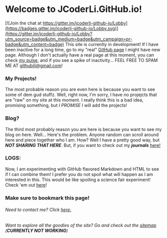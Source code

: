 # Welcome to JCoderLi.GitHub.io!

[![Join the chat at https://gitter.im/jcoderli-github-io/Lobby](https://badges.gitter.im/jcoderli-github-io/Lobby.svg)](https://gitter.im/jcoderli-github-io/Lobby?utm_source=badge&utm_medium=badge&utm_campaign=pr-badge&utm_content=badge)
This site is currently in development! If I have been inactive for a long time, go to my "real" [GitHub page](https://github.com/JCoderLi/jcoderli.github.io)
I might have new page. Although I don't actually have a real page at this moment, you can check [my pulse](https://github.com/JCoderLi/jcoderli.github.io/pulse), and if you see a spike of inactivity... FEEL FREE TO SPAM ME AT githubjli@gmail.com!

### My Projects!
The most probable reason you are even here is because you want to see some of dem gud stuffz. Well, right now, I'm sorry, I have no projejcts
that are "raw" on my site at this moment. I really think this is a bad idea, promising something, but _I PROMISE_ I will add the projects!

### Blog?
The third most probably reason you are here is because you want to see my blog on here. Well... Here's the problem. Anyone random can scroll
around here and piece together who I am. How? Well I have a pretty good way, but _**NOT SHARING THAT HERE**_.
But, if you want to check out my _**journals**_ [here!](https://jcoderli.github.io/journal)

### LOGS:
Now, I am experimenting with GitHub flavored Markdown and HTML to see if I can combine them! I prefer you do not spoil what will happen as I am interested in this. This would be like spoiling a science fair experiment!
Check 'em out [here](https://jcoderli.github.io/logs)!

### Make sure to bookmark this page!


###### Need to contact me? Click [here.](https://jcoderli.github.io/contact)

###### Want to explore all the goodies of the site? Go and check out the [sitemap](https://jcoderli.github.io/sitemap) (__*CURRENTLY NOT WORKING*__)
